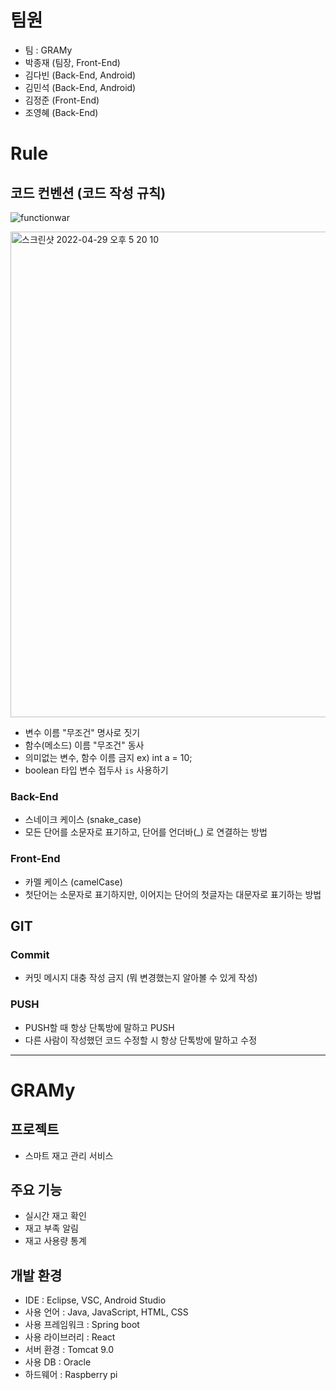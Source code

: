 # 팀원
- 팀 : GRAMy
- 박종재 (팀장, Front-End)
- 김다빈 (Back-End, Android)
- 김민석 (Back-End, Android)
- 김정준 (Front-End)
- 조영혜 (Back-End)

# Rule

## 코드 컨벤션 (코드 작성 규칙)

![functionwar](https://user-images.githubusercontent.com/66498240/165909713-87f17cdc-dbb5-44ba-b49f-11289b7eecfe.jpeg)


<img width="777" alt="스크린샷 2022-04-29 오후 5 20 10" src="https://user-images.githubusercontent.com/66498240/165909329-f47ecf42-93ac-49b5-95db-da2b4e0f4c38.png">

- 변수 이름 "무조건" 명사로 짓기
- 함수(메소드) 이름 "무조건" 동사
- 의미없는 변수, 함수 이름 금지 ex) int a = 10;
- boolean 타입 변수 접두사 `is` 사용하기

### Back-End

- 스네이크 케이스 (snake_case)
- 모든 단어를 소문자로 표기하고, 단어를 언더바(\_) 로 연결하는 방법

### Front-End

- 카멜 케이스 (camelCase)
- 첫단어는 소문자로 표기하지만, 이어지는 단어의 첫글자는 대문자로 표기하는 방법

## GIT

### Commit
- 커밋 메시지 대충 작성 금지 (뭐 변경했는지 알아볼 수 있게 작성)

### PUSH
- PUSH할 때 항상 단톡방에 말하고 PUSH
- 다른 사람이 작성했던 코드 수정할 시 항상 단톡방에 말하고 수정

<hr>

# GRAMy

## 프로젝트
- 스마트 재고 관리 서비스

## 주요 기능
- 실시간 재고 확인
- 재고 부족 알림
- 재고 사용량 통계

## 개발 환경
- IDE : Eclipse, VSC, Android Studio
- 사용 언어 : Java, JavaScript, HTML, CSS
- 사용 프레임워크 : Spring boot
- 사용 라이브러리 : React
- 서버 환경 : Tomcat 9.0
- 사용 DB : Oracle
- 하드웨어 : Raspberry pi
